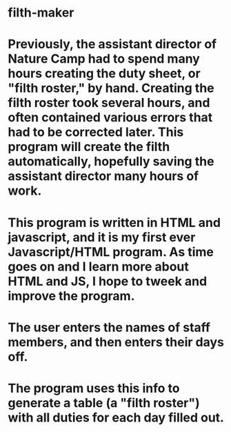 # filth-maker
# Previously, the assistant director of Nature Camp had to spend many hours creating the duty sheet, or "filth roster," by hand. Creating the filth roster took several hours, and often contained various errors that had to be corrected later. This program will create the filth automatically, hopefully saving the assistant director many hours of work.
# This program is written in HTML and javascript, and it is my first ever Javascript/HTML program. As time goes on and I learn more about HTML and JS, I hope to tweek and improve the program.
# The user enters the names of staff members, and then enters their days off.
# The program uses this info to generate a table (a "filth roster") with all duties for each day filled out.

